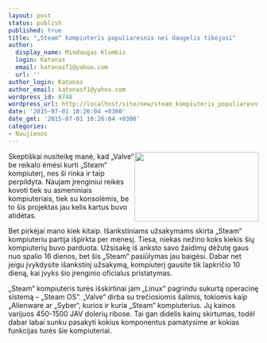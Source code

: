 ```yaml
---
layout: post
status: publish
published: true
title: "„Steam“ kompiuteris populiaresnis nei daugelis tikėjosi"
author:
  display_name: Mindaugas Klumbis
  login: Katonas
  email: katonasf1@yahoo.com
  url: ''
author_login: Katonas
author_email: katonasf1@yahoo.com
wordpress_id: 8748
wordpress_url: http://localhost/site/new/steam_kompiuteris_populiaresnis_nei_daugelis_tikejosi/
date: '2015-07-01 10:26:04 +0300'
date_gmt: '2015-07-01 10:26:04 +0300'
categories:
- Naujienos
---
```

<p>
	<a href="http://technews.lt/userfiles/steam-machine-635x356.jpg"><img alt="" src="http://technews.lt/userfiles/steam-machine-635x356.jpg" style="width: 250px; height: 140px; float: right;" /></a>Skepti&scaron;kai nusiteikę manė, kad &bdquo;Valve&ldquo; be reikalo ėmėsi kurti &bdquo;Steam&ldquo; kompiuterį, nes &scaron;i rinka ir taip perpildyta. Naujam įrenginiui reikės kovoti tiek su asmeniniais kompiuteriais, tiek su konsolėmis, be to &scaron;is projektas jau kelis kartus buvo atidėtas.</p>
<p>
	Bet pirkėjai mano kiek kitaip. I&scaron;ankstiniams užsakymams skirta &bdquo;Steam&ldquo; kompiuteriu partija i&scaron;pirkta per mėnesį. Tiesa, niekas nežino koks kiekis &scaron;ių kompiuterių buvo parduota. Užsisakę i&scaron; anksto savo žaidimų dėžutę gaus nuo spalio 16 dienos, bet &scaron;is &bdquo;Steam&ldquo; pasiūlymas jau baigėsi. Dabar net jeigu įvykdysite i&scaron;ankstinį užsakymą, kompiuterį gausite tik lapkričio 10 dieną, kai įvyks &scaron;io įrenginio oficialus pristatymas.</p>
<p>
	&bdquo;Steam&ldquo; kompiuteris turės i&scaron;skirtinai jam &bdquo;Linux&ldquo; pagrindu sukurtą operacinę sistemą &ndash; &bdquo;Steam OS&ldquo;. &bdquo;Valve&ldquo; dirba su trečiosiomis &scaron;alimis, tokiomis kaip &bdquo;Alienware ar &bdquo;Syber&ldquo;, kurios ir kuria &bdquo;Steam&ldquo; kompiuterius. Jų kainos varijuos 450-1500 JAV dolerių ribose. Tai gan didelis kainų skirtumas, todėl dabar labai sunku pasakyti kokius komponentus pamatysime ar kokias funkcijas turės &scaron;ie kompiuteriai.&nbsp;</p>
